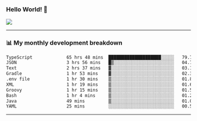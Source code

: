 ### Hello World! 👋

<a>
  <img align="center" src="https://github-readme-stats.vercel.app/api?username=megatunger&count_private=true&include_all_commits=true&bg_color=30,56CCF2,2F80ED&title_color=fff&text_color=fff" />
</a>

------
### 📊 My monthly development breakdown

<!--START_SECTION:waka-->

```txt
TypeScript             65 hrs 48 mins  ████████████████████░░░░░   79.78 %
JSON                   3 hrs 56 mins   █▒░░░░░░░░░░░░░░░░░░░░░░░   04.79 %
Text                   2 hrs 37 mins   ▓░░░░░░░░░░░░░░░░░░░░░░░░   03.19 %
Gradle                 1 hr 53 mins    ▓░░░░░░░░░░░░░░░░░░░░░░░░   02.30 %
.env file              1 hr 30 mins    ▒░░░░░░░░░░░░░░░░░░░░░░░░   01.83 %
XML                    1 hr 19 mins    ▒░░░░░░░░░░░░░░░░░░░░░░░░   01.62 %
Groovy                 1 hr 15 mins    ▒░░░░░░░░░░░░░░░░░░░░░░░░   01.53 %
Bash                   1 hr 4 mins     ▒░░░░░░░░░░░░░░░░░░░░░░░░   01.29 %
Java                   49 mins         ▒░░░░░░░░░░░░░░░░░░░░░░░░   01.00 %
YAML                   25 mins         ░░░░░░░░░░░░░░░░░░░░░░░░░   00.52 %
```

<!--END_SECTION:waka-->

------
